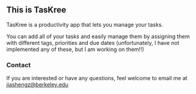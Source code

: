 ## This is TasKree

TasKree is a productivity app that lets you manage your tasks.

You can add all of your tasks and easily manage them by assigning them with different tags, priorities and due dates (unfortunately, I have not implemented any of these, but I am working on them!!)

### Contact

If you are interested or have any questions, feel welcome to email me at jiashengz@berkeley.edu
